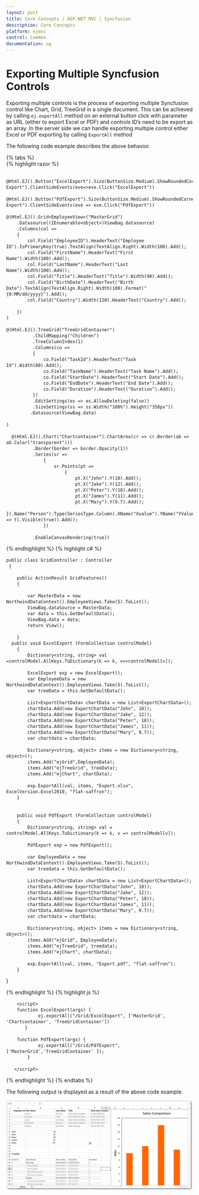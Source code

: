 ```yaml
---
layout: post
title: Core Concepts | ASP.NET MVC | Syncfusion
description: Core Concepts 
platform: ejmvc
control: Common 
documentation: ug
---
```

#  Exporting Multiple Syncfusion Controls


Exporting multiple controls is the process of exporting multiple Syncfusion control like Chart, Grid, TreeGrid in a single document. 
This can be achieved by calling `ej.exportAll` method on an external button click with parameter as URL (either to export Excel or PDF) and controls ID’s need to be export as an array.  In the server side we can handle exporting multiple control either Excel or PDF exporting by calling `ExportAll` method

The following code example describes the above behavior.
 
{% tabs %}  
{% highlight razor %} 

          @Html.EJ().Button("ExcelExport").Size(ButtonSize.Medium).ShowRoundedCorner(true).Text("Excel Export").ClientSideEvents(eve=>eve.Click("ExcelExport"))

    @Html.EJ().Button("PdfExport").Size(ButtonSize.Medium).ShowRoundedCorner(true).Text("Pdf Export").ClientSideEvents(eve => eve.Click("PdfExport"))

    @(Html.EJ().Grid<EmployeeView>("MasterGrid")
        .Datasource((IEnumerable<object>)ViewBag.datasource)
        .Columns(col =>
        {
            col.Field("EmployeeID").HeaderText("Employee ID").IsPrimaryKey(true).TextAlign(TextAlign.Right).Width(100).Add();
            col.Field("FirstName").HeaderText("First Name").Width(100).Add();
            col.Field("LastName").HeaderText("Last Name").Width(100).Add();
            col.Field("Title").HeaderText("Title").Width(90).Add();
            col.Field("BirthDate").HeaderText("Birth Date").TextAlign(TextAlign.Right).Width(100).Format("{0:MM/dd/yyyy}").Add();
            col.Field("Country").Width(120).HeaderText("Country").Add();

        })
    )

    @(Html.EJ().TreeGrid("TreeGridContainer")
              .ChildMapping("Children")
              .TreeColumnIndex(1)
              .Columns(co =>
              {
                  co.Field("TaskId").HeaderText("Task Id").Width(80).Add();
                  co.Field("TaskName").HeaderText("Task Name").Add();
                  co.Field("StartDate").HeaderText("Start Date").Add();
                  co.Field("EndDate").HeaderText("End Date").Add();
                  co.Field("Duration").HeaderText("Duration").Add();
              })
              .EditSettings(es => es.AllowDeleting(false))
              .SizeSettings(ss => ss.Width("100%").Height("350px"))
             .Datasource(ViewBag.data)

    )
    
      @(Html.EJ().Chart("Chartcontainer").ChartArea(cr => cr.Border(ab => ab.Color("transparent")))
              .Border(border => border.Opacity(1))
              .Series(sr =>
                  {
                      sr.Points(pt =>
                          {
                              pt.X("John").Y(10).Add();
                              pt.X("Jake").Y(12).Add();
                              pt.X("Peter").Y(18).Add();
                              pt.X("James").Y(11).Add();
                              pt.X("Mary").Y(9.7).Add();
                          }).Name("Person").Type(SeriesType.Column).XName("Xvalue").YName("YValue1").EnableAnimation(true).Tooltip(tl => tl.Visible(true)).Add();
                  })
              
              .EnableCanvasRendering(true))

{% endhighlight  %}
{% highlight c# %}
    
    public class GridController : Controller
     {
               
        public ActionResult GridFeatures()
        {

            var MasterData = new NorthwindDataContext().EmployeeViews.Take(5).ToList();
            ViewBag.dataSource = MasterData;
            var data = this.GetDefaultData();
            ViewBag.data = data;
            return View();
            
        }
      public void ExcelExport (FormCollection controlModel)
        {
            Dictionary<string, string> val =controlModel.AllKeys.ToDictionary(k => k, v=>controlModel[v]);

            ExcelExport exp = new ExcelExport();
            var EmployeeData = new NorthwindDataContext().EmployeeViews.Take(5).ToList();
            var treeData = this.GetDefaultData();

            List<ExportChartData> chartData = new List<ExportChartData>();
            chartData.Add(new ExportChartData("John", 10));
            chartData.Add(new ExportChartData("Jake", 12));
            chartData.Add(new ExportChartData("Peter", 18));
            chartData.Add(new ExportChartData("James", 11));
            chartData.Add(new ExportChartData("Mary", 9.7));
            var chartdata = chartData;
            
            Dictionary<string, object> items = new Dictionary<string, object>();
            items.Add("ejGrid",EmployeeData);
            items.Add("ejTreeGrid", treeData);
            items.Add("ejChart", chartData);
            
            exp.ExportAll(val, items, "Export.xlsx", ExcelVersion.Excel2010, "flat-saffron");
        }

      
        public void PdfExport (FormCollection controlModel)
        {
            Dictionary<string, string> val = controlModel.AllKeys.ToDictionary(k => k, v => controlModel[v]);

            PdfExport exp = new PdfExport();

            var EmployeeData = new NorthwindDataContext().EmployeeViews.Take(5).ToList();
            var treedata = this.GetDefaultData();

            List<ExportChartData> chartData = new List<ExportChartData>();
            chartData.Add(new ExportChartData("John", 10));
            chartData.Add(new ExportChartData("Jake", 12));
            chartData.Add(new ExportChartData("Peter", 18));
            chartData.Add(new ExportChartData("James", 11));
            chartData.Add(new ExportChartData("Mary", 9.7));
            var chartdata = chartData;

            Dictionary<string, object> items = new Dictionary<string, object>();
            items.Add("ejGrid", EmployeeData);
            items.Add("ejTreeGrid", treedata);
            items.Add("ejChart", chartData);

            exp.ExportAll(val, items, "Export.pdf", "flat-saffron");
        }
   }

{% endhighlight  %}
{% highlight js %}

        <script>
        function ExcelExport(args) {
                ej.exportAll("/Grid/ExcelExport", ['MasterGrid', 'Chartcontainer', 'TreeGridContainer'])
           }
            
        function PdfExport(args) {
                ej.exportAll("/Grid/PdfExport", ['MasterGrid','TreeGridContainer' ]);
            }

       </script>
{% endhighlight  %}
{% endtabs %}  

The following output is displayed as a result of the above code example.

 ![](Exporting-Controls_images/Exporting-Controls_img1.png)
   